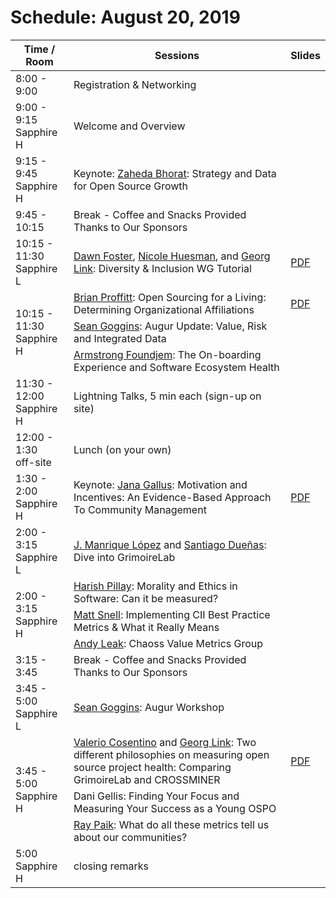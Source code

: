 # Schedule: August 20, 2019
<div>
<table>
<thead><tr><th>Time / Room</th><th>Sessions</th><th>Slides</th></tr></thead><tbody>
 <tr><td>8:00 - 9:00</td><td>Registration & Networking</td><td></td></tr>
 <tr><td>9:00 - 9:15<br>Sapphire H</td><td>Welcome and Overview </td><td></td></tr>
 <tr><td>9:15 - 9:45<br>Sapphire H</td><td>Keynote: <a href="#user-content-zaheda-bhorat">Zaheda Bhorat</a>: Strategy and Data for Open Source Growth</td><td></td></tr>
 <tr><td>9:45 - 10:15 </td><td>Break - Coffee and Snacks Provided Thanks to Our Sponsors</td><td></td></tr>
 <tr><td>10:15 - 11:30<br>Sapphire L</td><td><a href="#user-content-dawn-foster">Dawn Foster</a>, <a href="#user-content-nicole-huesman">Nicole Huesman</a>, and <a href="#user-content-georg-link">Georg Link</a>: Diversity & Inclusion WG Tutorial</td><td><a href="https://chaoss.github.io/website/CHAOSScon/2019NA/slides/CHAOSSConNA19-DI-Tutorial.pdf">PDF</a></td></tr>
 <tr><td rowspan=3>10:15 - 11:30<br>Sapphire H</td><td><a href="#user-content-brian-proffitt">Brian Proffitt</a>: Open Sourcing for a Living: Determining Organizational Affiliations</td><td><a href="https://chaoss.github.io/website/CHAOSScon/2019NA/slides/Proffitt_Open-Sourcing-for-a-Living.pdf">PDF</a></td></tr>
 <tr><td><a href="#user-content-sean-goggins">Sean Goggins</a>: Augur Update: Value, Risk and Integrated Data</td><td></td></tr>
 <tr><td><a href="#user-content-armstrong-foundjem">Armstrong Foundjem</a>: The On-boarding Experience and Software Ecosystem Health</td><td></td></tr>
 <tr><td>11:30 - 12:00<br>Sapphire H</td><td>Lightning Talks, 5 min each (sign-up on site)</td><td></td></tr>
 <tr><td>12:00 - 1:30<br>off-site</td><td>Lunch (on your own)</td><td></td></tr>
 <tr><td>1:30 - 2:00<br>Sapphire H</td><td>Keynote: <a href="#user-content-jana-gallus">Jana Gallus</a>: Motivation and Incentives: An Evidence-Based Approach To Community Management</td><td><a href="https://chaoss.github.io/website/CHAOSScon/2019NA/slides/Gallus_CHAOSSconf_20190820.pdf">PDF</a></td></tr>
  <tr><td>2:00 - 3:15<br>Sapphire L</td><td><a href="#user-content-j-manrique-lopez">J. Manrique López</a> and <a href="#user-content-santiago-dueñas">Santiago Dueñas</a>: Dive into GrimoireLab</td><td></td></tr>
 <tr><td rowspan=3>2:00 - 3:15<br>Sapphire H</td><td><a href="#user-content-harish-pillay">Harish Pillay</a>: Morality and Ethics in Software: Can it be measured?</td><td></td></tr>
 <tr><td><a href="#user-content-matt-snell">Matt Snell</a>: Implementing CII Best Practice Metrics & What it Really Means</td><td></td></tr>
 <tr><td><a href="#user-content-andy-leak">Andy Leak</a>: Chaoss Value Metrics Group</td><td></td></tr>
 <tr><td>3:15 - 3:45</td><td>Break - Coffee and Snacks Provided Thanks to Our Sponsors</td><td></td></tr>
 <tr><td>3:45 - 5:00<br>Sapphire L</td><td><a href="#user-content-sean-goggins">Sean Goggins</a>: Augur Workshop</td><td></td></tr>
 <tr><td rowspan=3>3:45 - 5:00<br>Sapphire H</td><td><a href="#user-content-valerio-cosentino">Valerio Cosentino</a> and <a href="#user-content-georg-link">Georg Link</a>: Two different philosophies on measuring open source project health: Comparing GrimoireLab and CROSSMINER</td><td><a href="https://chaoss.github.io/website/CHAOSScon/2019NA/slides/CROSSMINER-and-GrimoireLab.pdf">PDF</a></td></tr>
 <tr><td><a href="#"></a>Dani Gellis: Finding Your Focus and Measuring Your Success as a Young OSPO</td><td></td></tr>
 <tr><td><a href="#user-content-ray-paik">Ray Paik</a>: What do all these metrics tell us about our communities?</tr>
 <tr><td>5:00<br>Sapphire H</td><td>closing remarks</td><td></td></tr>
</tbody></table>
</div>
